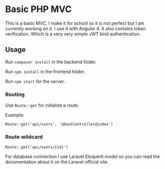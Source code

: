 # Basic PHP MVC

This is a basic MVC. I make it for school so it is not perfect but I am currently working on it. I use it with Angular 4. It also contains token verification. Which is a very very simple JWT kind authentication.

## Usage

Run ```composer install``` in the backend folder.

Run ```npm install``` in the frontend folder.

Run ```npm start``` for the server.

### Routing

Use ```Route::get``` for initialize a route.

Example:

```Route::get('api/users', 'aboutController@index')```

### Route wildcard

```Route::get('api/users/{id}')```

For database connection I use Laravel Eloquent model so you can read the documentation about it on the Laravel official site.

